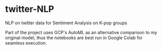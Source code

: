 # twitter-NLP
NLP on twitter data for Sentiment Analysis on K-pop groups

Part of the project uses GCP's AutoML as an alternative comparison to my original model, thus the notebooks are best run in Google Colab for seamless execution. 

